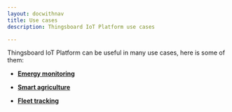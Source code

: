 ```yaml
---
layout: docwithnav
title: Use cases
description: Thingsboard IoT Platform use cases 

--- 
```


Thingsboard IoT Platform can be useful in many use cases, here is some of them: 

 - [**Emergy monitoring**](/docs/use-cases/energy-monitoring/) 

 - [**Smart agriculture**](/docs/use-cases/smart-agriculture/) 

 - [**Fleet tracking**](/docs/use-cases/fleet-tracking/) 

